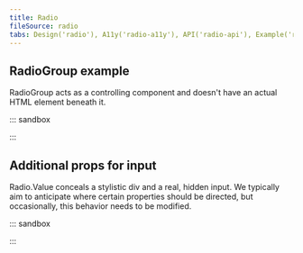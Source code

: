 ```yaml
---
title: Radio
fileSource: radio
tabs: Design('radio'), A11y('radio-a11y'), API('radio-api'), Example('radio-code'), Changelog('radio-changelog')
---
```


## RadioGroup example

RadioGroup acts as a controlling component and doesn't have an actual HTML element beneath it.

::: sandbox

<script lang="tsx">
import React, { useState } from 'react';
import Radio, { RadioGroup } from '@semcore/ui/radio';
import { Text } from '@semcore/ui/typography';
import { Flex } from '@semcore/ui/flex-box';

const Demo = () => {
  const [value, setValue] = useState('1');
  return (
    <div>
      <RadioGroup name='radio' value={value} onChange={(v) => setValue(v)}>
        <div role='radiogroup' aria-labelledby='radioGroup'>
          <Text tag='p' id='radioGroup' size={200}>
            Select value
          </Text>
          <Flex mt={2}>
            <Radio mr={3}>
              <Radio.Value value='1' />
              <Radio.Text>Value 1</Radio.Text>
            </Radio>
            <Radio mr={3}>
              <Radio.Value value='2' />
              <Radio.Text>Value 2</Radio.Text>
            </Radio>
            <Radio mr={3}>
              <Radio.Value value='3' />
              <Radio.Text>Value 3</Radio.Text>
            </Radio>
          </Flex>
        </div>
      </RadioGroup>
    </div>
  );
};


</script>

:::

## Additional props for input

Radio.Value conceals a stylistic div and a real, hidden input. We typically aim to anticipate where certain properties
should be directed, but occasionally, this behavior needs to be modified.

::: sandbox

<script lang="tsx">
import React from 'react';
import Radio from '@semcore/ui/radio';
import { inputProps } from '@semcore/ui/utils/inputProps';

const Demo = () => {
  const includeInputProps = [...inputProps, 'data-test-id'];
  return (
    <Radio>
      <Radio.Value includeInputProps={includeInputProps} data-test-id='value' />
      <Radio.Text>Value</Radio.Text>
    </Radio>
  );
};


</script>

:::
